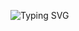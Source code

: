 ![Typing SVG](https://readme-typing-svg.herokuapp.com/?lines=HEY+GUYS+I+AM+MAHESH+KADALI;SO+YOU+WANNA+KNOW+ABOUT+ME;SO+I'LL+SAY+YOU+THEN;I+AM+STUDYING+10TH+CLASS;I+AM+SINGLE;I+LOVE+CODING;I+KNOW+MANY+COURSES+LIKE;PYTHON+JAVA+C++;MANY+MORE)</p>
<p align="center">
